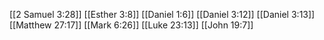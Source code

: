 [[2 Samuel 3:28]]
[[Esther 3:8]]
[[Daniel 1:6]]
[[Daniel 3:12]]
[[Daniel 3:13]]
[[Matthew 27:17]]
[[Mark 6:26]]
[[Luke 23:13]]
[[John 19:7]]
